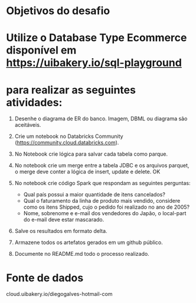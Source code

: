 # Objetivos do desafio

# Utilize o Database Type Ecommerce disponível em https://uibakery.io/sql-playground

# para realizar as seguintes atividades:

1. Desenhe o diagrama de ER do banco. Imagem, DBML ou diagrama são aceitáveis.

2. Crie um notebook no Databricks Community
(https://community.cloud.databricks.com).

3. No Notebook crie lógica para salvar cada tabela como parque.

4. No notebook crie um merge entre a tabela JDBC e os arquivos parquet, o merge deve conter a lógica de insert, update e delete. OK

5. No notebook crie código Spark que respondam as seguintes perguntas:
    - Qual país possui a maior quantidade de itens cancelados?
    - Qual o faturamento da linha de produto mais vendido, considere como os itens 
Shipped, cujo o pedido foi realizado no ano de 2005?
    - Nome, sobrenome e e-mail dos vendedores do Japão, o local-part do e-mail 
deve estar mascarado.

6. Salve os resultados em formato delta.

7. Armazene todos os artefatos gerados em um github público.

8. Documente no README.md todo o processo realizado.

# Fonte de dados
cloud.uibakery.io/diegogalves-hotmail-com
